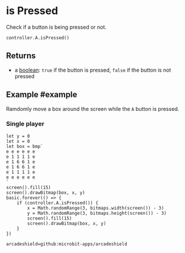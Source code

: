 # is Pressed

Check if a button is being pressed or not.

```sig
controller.A.isPressed()
```

## Returns

* a [boolean](types/boolean): `true` if the button is pressed, `false` if the button is not pressed

## Example #example

Ramdomly move a box around the screen while the ``A`` button is pressed.

### Single player

```blocks
let y = 0
let x = 0
let box = bmp`
e e e e e e
e 1 1 1 1 e
e 1 6 6 1 e
e 1 6 6 1 e
e 1 1 1 1 e
e e e e e e
`
screen().fill(15)
screen().drawBitmap(box, x, y)
basic.forever(() => {
    if (controller.A.isPressed()) {
        x = Math.randomRange(3, bitmaps.width(screen()) - 3)
        y = Math.randomRange(3, bitmaps.height(screen()) - 3)
        screen().fill(15)
        screen().drawBitmap(box, x, y)
    }
})
```


```package
arcadeshield=github:microbit-apps/arcadeshield
```
